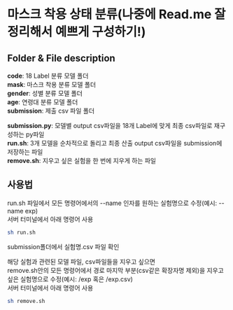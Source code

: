 # 마스크 착용 상태 분류(나중에 Read.me 잘 정리해서 예쁘게 구성하기!)

## Folder & File description
**code**: 18 Label 분류 모델 폴더  
**mask**: 마스크 착용 분류 모델 폴더  
**gender**: 성별 분류 모델 폴더  
**age**: 연령대 분류 모델 폴더  
**submission**: 제출 csv 파일 폴더  
  
**submission.py**: 모델별 output csv파일을 18개 Label에 맞게 최종 csv파일로 재구성하는 py파일  
**run.sh**: 3개 모델을 순차적으로 돌리고 최종 산출 output csv파일을 submission에 저장하는 파일  
**remove.sh**: 지우고 싶은 실험을 한 번에 지우게 하는 파일  
  
## 사용법
  
run.sh 파일에서 모든 명령어에서의 --name 인자를 원하는 실험명으로 수정(예시: --name exp)  
서버 터미널에서 아래 명령어 사용
```bash
sh run.sh
```
submission폴더에서 실험명.csv 파일 확인  
  
해당 실험과 관련된 모델 파일, csv파일들을 지우고 싶으면  
remove.sh안의 모든 명령어에서 경로 마지막 부분(csv같은 확장자명 제외)을 지우고 싶은 실험명으로 수정(예시: /exp 혹은 /exp.csv)  
서버 터미널에서 아래 명령어 사용
```bash
sh remove.sh
```


